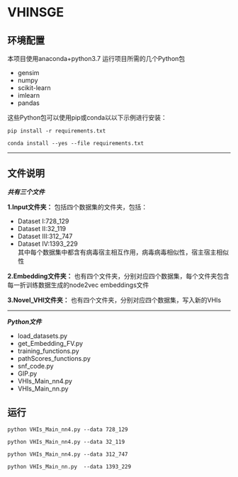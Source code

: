 # VHINSGE

## 环境配置

本项目使用anaconda+python3.7
运行项目所需的几个Python包<br>

* gensim<br>
* numpy<br>
* scikit-learn<br>
* imlearn<br>
* pandas<br>

这些Python包可以使用pip或conda以以下示例进行安装：<br>
```
pip install -r requirements.txt
```
```
conda install --yes --file requirements.txt
```

***
## 文件说明
***共有三个文件***<br>

**1.Input文件夹：**
包括四个数据集的文件夹，包括：<br>
* Dataset Ⅰ:728_129
* Dataset Ⅱ:32_119
* Dataset Ⅲ:312_747
* Dataset Ⅳ:1393_229<br>
其中每个数据集中都含有病毒宿主相互作用，病毒病毒相似性，宿主宿主相似性

**2.Embedding文件夹：**
也有四个文件夹，分别对应四个数据集，每个文件夹包含每一折训练数据生成的node2vec embeddings文件

**3.Novel_VHI文件夹：**
也有四个文件夹，分别对应四个数据集，写入新的VHIs

***
***Python文件***
* load_datasets.py
* get_Embedding_FV.py
* training_functions.py
* pathScores_functions.py
* snf_code.py
* GIP.py
* VHIs_Main_nn4.py
* VHIs_Main_nn.py

## 运行
```
python VHIs_Main_nn4.py --data 728_129
```
```
python VHIs_Main_nn4.py --data 32_119
```
```
python VHIs_Main_nn4.py --data 312_747
```
```
python VHIs_Main_nn.py  --data 1393_229
```
